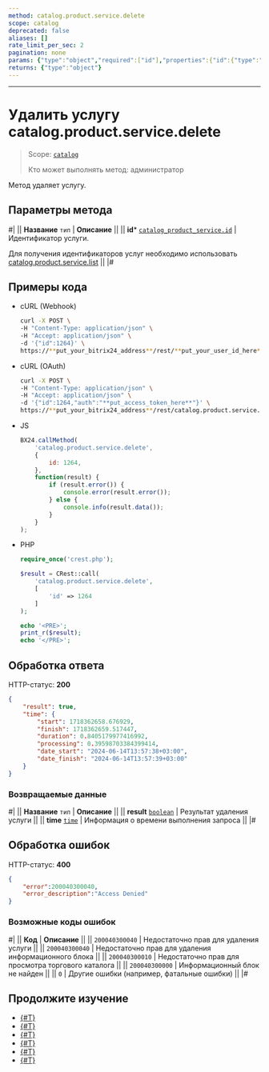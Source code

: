 ```yaml
---
method: catalog.product.service.delete
scope: catalog
deprecated: false
aliases: []
rate_limit_per_sec: 2
pagination: none
params: {"type":"object","required":["id"],"properties":{"id":{"type":"integer"}}}
returns: {"type":"object"}
---
```



---

# Удалить услугу catalog.product.service.delete

> Scope: [`catalog`](../../../scopes/permissions.md)
>
> Кто может выполнять метод: администратор

Метод удаляет услугу. 

## Параметры метода



#|
|| **Название**
`тип` | **Описание** ||
|| **id***
[`catalog_product_service.id`](../../data-types.md#catalog_product_service) | Идентификатор услуги.

Для получения идентификаторов услуг необходимо использовать [catalog.product.service.list](./catalog-product-service-list.md) ||
|#

## Примеры кода





- cURL (Webhook)

    ```bash
    curl -X POST \
    -H "Content-Type: application/json" \
    -H "Accept: application/json" \
    -d '{"id":1264}' \
    https://**put_your_bitrix24_address**/rest/**put_your_user_id_here**/**put_your_webhook_here**/catalog.product.service.delete
    ```

- cURL (OAuth)

    ```bash
    curl -X POST \
    -H "Content-Type: application/json" \
    -H "Accept: application/json" \
    -d '{"id":1264,"auth":"**put_access_token_here**"}' \
    https://**put_your_bitrix24_address**/rest/catalog.product.service.delete
    ```

- JS

    ```js
    BX24.callMethod(
        'catalog.product.service.delete',
        {
            id: 1264,
        },
        function(result) {
            if (result.error()) {
                console.error(result.error());
            } else {
                console.info(result.data());
            }
        }
    );
    ```

- PHP

    ```php
    require_once('crest.php');

    $result = CRest::call(
        'catalog.product.service.delete',
        [
            'id' => 1264
        ]
    );

    echo '<PRE>';
    print_r($result);
    echo '</PRE>';
    ```



## Обработка ответа

HTTP-статус: **200**

```json
{
    "result": true,
    "time": {
        "start": 1718362658.676929,
        "finish": 1718362659.517447,
        "duration": 0.8405179977416992,
        "processing": 0.39598703384399414,
        "date_start": "2024-06-14T13:57:38+03:00",
        "date_finish": "2024-06-14T13:57:39+03:00"
    }
}
```

### Возвращаемые данные

#|
|| **Название**
`тип` | **Описание** ||
|| **result**
[`boolean`](../../../data-types.md) | Результат удаления услуги ||
|| **time**
[`time`](../../../data-types.md) | Информация о времени выполнения запроса ||
|#

## Обработка ошибок

HTTP-статус: **400**

```json
{	
    "error":200040300040,
    "error_description":"Access Denied"
}
```



### Возможные коды ошибок

#|
|| **Код** | **Описание** ||
|| `200040300040` | Недостаточно прав для удаления услуги
|| 
|| `200040300040` | Недостаточно прав для удаления информационного блока
|| 
|| `200040300010` | Недостаточно прав для просмотра торгового каталога
|| 
|| `200040300000` | Информационный блок не найден
|| 
|| `0` | Другие ошибки (например, фатальные ошибки)
|| 
|#



## Продолжите изучение

- [{#T}](./catalog-product-service-add.md)
- [{#T}](./catalog-product-service-update.md)
- [{#T}](./catalog-product-service-get.md)
- [{#T}](./catalog-product-service-list.md)
- [{#T}](./catalog-product-service-download.md)
- [{#T}](./catalog-product-service-get-fields-by-filter.md)
